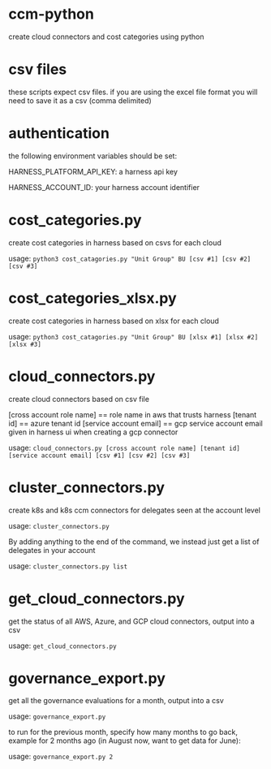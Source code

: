 # ccm-python
create cloud connectors and cost categories using python

# csv files

these scripts expect csv files. if you are using the excel file format you will need to save it as a csv (comma delimited)

# authentication

the following environment variables should be set:

HARNESS_PLATFORM_API_KEY: a harness api key

HARNESS_ACCOUNT_ID: your harness account identifier

# cost_categories.py

create cost categories in harness based on csvs for each cloud

usage: `python3 cost_catagories.py "Unit Group" BU [csv #1] [csv #2] [csv #3]`

# cost_categories_xlsx.py

create cost categories in harness based on xlsx for each cloud

usage: `python3 cost_catagories.py "Unit Group" BU [xlsx #1] [xlsx #2] [xlsx #3]`

# cloud_connectors.py

create cloud connectors based on csv file

[cross account role name] == role name in aws that trusts harness
[tenant id] == azure tenant id
[service account email] == gcp service account email given in harness ui when creating a gcp connector

usage: `cloud_connectors.py [cross account role name] [tenant id] [service account email] [csv #1] [csv #2] [csv #3]`

# cluster_connectors.py

create k8s and k8s ccm connectors for delegates seen at the account level

usage: `cluster_connectors.py`

By adding anything to the end of the command, we instead just get a list of delegates in your account

usage: `cluster_connectors.py list`

# get_cloud_connectors.py

get the status of all AWS, Azure, and GCP cloud connectors, output into a csv

usage: `get_cloud_connectors.py`

# governance_export.py

get all the governance evaluations for a month, output into a csv

usage: `governance_export.py`

to run for the previous month, specify how many months to go back, example for 2 months ago (in August now, want to get data for June):

usage: `governance_export.py 2`
